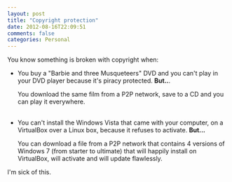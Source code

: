 ```yaml
---
layout: post
title: "Copyright protection"
date: 2012-08-16T22:09:51
comments: false
categories: Personal
---
```


You know something is broken with copyright when:



<ul><li>You buy a "Barbie and three Musqueteers" DVD and you can't play in your DVD player because it's piracy protected. <span style="font-weight: bold;">But..</span>.


You download the same film from a P2P network, save to a CD and you can play it everywhere.</li><br /><li>You can't install the Windows Vista that came with your computer, on a VirtualBox over a Linux box, because it refuses to activate. <span style="font-weight: bold;">But...</span>


You can download a file from a P2P network that contains 4 versions of Windows 7 (from starter to ultimate) that will happily install on VirtualBox, will activate and will update flawlessly.</li></ul>


I'm sick of this.
